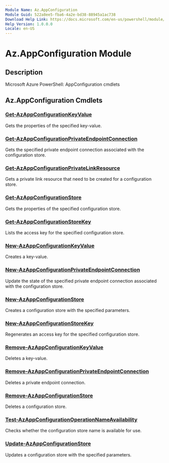 ```yaml
---
Module Name: Az.AppConfiguration
Module Guid: 522a8ee5-fba6-4a2e-bd38-88945a1ac738
Download Help Link: https://docs.microsoft.com/en-us/powershell/module/az.appconfiguration
Help Version: 1.0.0.0
Locale: en-US
---
```


# Az.AppConfiguration Module
## Description
Microsoft Azure PowerShell: AppConfiguration cmdlets

## Az.AppConfiguration Cmdlets
### [Get-AzAppConfigurationKeyValue](Get-AzAppConfigurationKeyValue.md)
Gets the properties of the specified key-value.

### [Get-AzAppConfigurationPrivateEndpointConnection](Get-AzAppConfigurationPrivateEndpointConnection.md)
Gets the specified private endpoint connection associated with the configuration store.

### [Get-AzAppConfigurationPrivateLinkResource](Get-AzAppConfigurationPrivateLinkResource.md)
Gets a private link resource that need to be created for a configuration store.

### [Get-AzAppConfigurationStore](Get-AzAppConfigurationStore.md)
Gets the properties of the specified configuration store.

### [Get-AzAppConfigurationStoreKey](Get-AzAppConfigurationStoreKey.md)
Lists the access key for the specified configuration store.

### [New-AzAppConfigurationKeyValue](New-AzAppConfigurationKeyValue.md)
Creates a key-value.

### [New-AzAppConfigurationPrivateEndpointConnection](New-AzAppConfigurationPrivateEndpointConnection.md)
Update the state of the specified private endpoint connection associated with the configuration store.

### [New-AzAppConfigurationStore](New-AzAppConfigurationStore.md)
Creates a configuration store with the specified parameters.

### [New-AzAppConfigurationStoreKey](New-AzAppConfigurationStoreKey.md)
Regenerates an access key for the specified configuration store.

### [Remove-AzAppConfigurationKeyValue](Remove-AzAppConfigurationKeyValue.md)
Deletes a key-value.

### [Remove-AzAppConfigurationPrivateEndpointConnection](Remove-AzAppConfigurationPrivateEndpointConnection.md)
Deletes a private endpoint connection.

### [Remove-AzAppConfigurationStore](Remove-AzAppConfigurationStore.md)
Deletes a configuration store.

### [Test-AzAppConfigurationOperationNameAvailability](Test-AzAppConfigurationOperationNameAvailability.md)
Checks whether the configuration store name is available for use.

### [Update-AzAppConfigurationStore](Update-AzAppConfigurationStore.md)
Updates a configuration store with the specified parameters.

